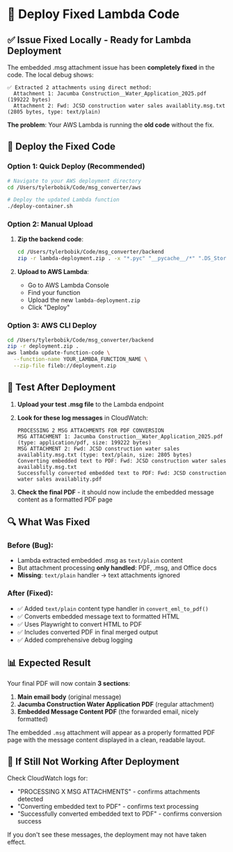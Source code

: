 # 🚀 Deploy Fixed Lambda Code

## ✅ **Issue Fixed Locally - Ready for Lambda Deployment**

The embedded .msg attachment issue has been **completely fixed** in the code. The local debug shows:

```
✅ Extracted 2 attachments using direct method:
  Attachment 1: Jacumba Construction__Water_Application_2025.pdf (199222 bytes)
  Attachment 2: Fwd: JCSD construction water sales availablity.msg.txt (2805 bytes, type: text/plain)
```

**The problem**: Your AWS Lambda is running the **old code** without the fix.

## 🔧 **Deploy the Fixed Code**

### **Option 1: Quick Deploy (Recommended)**
```bash
# Navigate to your AWS deployment directory
cd /Users/tylerbobik/Code/msg_converter/aws

# Deploy the updated Lambda function
./deploy-container.sh
```

### **Option 2: Manual Upload**
1. **Zip the backend code**:
   ```bash
   cd /Users/tylerbobik/Code/msg_converter/backend
   zip -r lambda-deployment.zip . -x "*.pyc" "__pycache__/*" ".DS_Store"
   ```

2. **Upload to AWS Lambda**:
   - Go to AWS Lambda Console
   - Find your function
   - Upload the new `lambda-deployment.zip`
   - Click "Deploy"

### **Option 3: AWS CLI Deploy**
```bash
cd /Users/tylerbobik/Code/msg_converter/backend
zip -r deployment.zip .
aws lambda update-function-code \
  --function-name YOUR_LAMBDA_FUNCTION_NAME \
  --zip-file fileb://deployment.zip
```

## 🧪 **Test After Deployment**

1. **Upload your test .msg file** to the Lambda endpoint
2. **Look for these log messages** in CloudWatch:
   ```
   PROCESSING 2 MSG ATTACHMENTS FOR PDF CONVERSION
   MSG ATTACHMENT 1: Jacumba Construction__Water_Application_2025.pdf (type: application/pdf, size: 199222 bytes)
   MSG ATTACHMENT 2: Fwd: JCSD construction water sales availablity.msg.txt (type: text/plain, size: 2805 bytes)
   Converting embedded text to PDF: Fwd: JCSD construction water sales availablity.msg.txt
   Successfully converted embedded text to PDF: Fwd: JCSD construction water sales availablity.pdf
   ```

3. **Check the final PDF** - it should now include the embedded message content as a formatted PDF page

## 🔍 **What Was Fixed**

### **Before (Bug)**:
- Lambda extracted embedded .msg as `text/plain` content
- But attachment processing **only handled**: PDF, .msg, and Office docs
- **Missing**: `text/plain` handler → text attachments ignored

### **After (Fixed)**:
- ✅ Added `text/plain` content type handler in `convert_eml_to_pdf()`
- ✅ Converts embedded message text to formatted HTML
- ✅ Uses Playwright to convert HTML to PDF
- ✅ Includes converted PDF in final merged output
- ✅ Added comprehensive debug logging

## 📊 **Expected Result**

Your final PDF will now contain **3 sections**:
1. **Main email body** (original message)
2. **Jacumba Construction Water Application PDF** (regular attachment) 
3. **Embedded Message Content PDF** (the forwarded email, nicely formatted)

The embedded `.msg` attachment will appear as a properly formatted PDF page with the message content displayed in a clean, readable layout.

## 🚨 **If Still Not Working After Deployment**

Check CloudWatch logs for:
- "PROCESSING X MSG ATTACHMENTS" - confirms attachments detected
- "Converting embedded text to PDF" - confirms text processing 
- "Successfully converted embedded text to PDF" - confirms conversion success

If you don't see these messages, the deployment may not have taken effect.